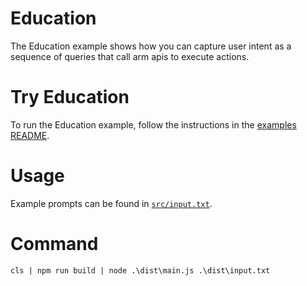 # Education

The Education example shows how you can capture user intent as a sequence of queries that call arm apis to execute actions.

# Try Education

To run the Education example, follow the instructions in the [examples README](../README.md#step-1-configure-your-development-environment).

# Usage

Example prompts can be found in [`src/input.txt`](./src/input.txt).

# Command

    cls | npm run build | node .\dist\main.js .\dist\input.txt
